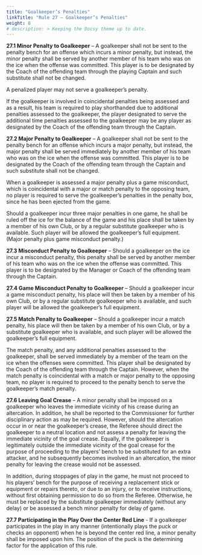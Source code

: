 ```yaml
---
title: "Goalkeeper’s Penalties"
linkTitle: "Rule 27 – Goalkeeper’s Penalties"
weight: 8
# description: > Keeping the Docsy theme up to date.
---
```


**27.1 Minor Penalty to Goalkeeper** – A goalkeeper shall not be sent to the penalty bench for an offense which incurs a minor penalty, but instead, the minor penalty shall be served by another member of his team who was on the ice when the offense was committed. This player is to be designated by the Coach of the offending team through the playing Captain and such substitute shall not be changed.

A penalized player may not serve a goalkeeper’s penalty.	

If the goalkeeper is involved in coincidental penalties being assessed and as a result, his team is required to play shorthanded due to additional penalties assessed to the goalkeeper, the player designated to serve the additional time penalties assessed to the goalkeeper may be any player as designated by the Coach of the offending team through the Captain.

**27.2 Major Penalty to Goalkeeper** – A goalkeeper shall not be sent to the penalty bench for an offense which incurs a major penalty, but instead, the major penalty shall be served immediately by another member of his team who was on the ice when the offense was committed. This player is to be designated by the Coach of the offending team through the Captain and such substitute shall not be changed.

When a goalkeeper is assessed a major penalty plus a game misconduct, which is coincidental with a major or match penalty to the opposing team, no player is required to serve the goalkeeper’s penalties in the penalty box, since he has been ejected from the game.

Should a goalkeeper incur three major penalties in one game, he shall be ruled off the ice for the balance of the game and his place shall be taken by a member of his own Club, or by a regular substitute goalkeeper who is available. Such player will be allowed the goalkeeper’s full equipment. (Major penalty plus game misconduct penalty.)

**27.3 Misconduct Penalty to Goalkeeper** – Should a goalkeeper on the ice incur a misconduct penalty, this penalty shall be served by another member of his team who was on the ice when the offense was committed. This player is to be designated by the Manager or Coach of the offending team through the Captain.

**27.4 Game Misconduct Penalty to Goalkeeper** – Should a goalkeeper incur a game misconduct penalty, his place will then be taken by a member of his own Club, or by a regular substitute goalkeeper who is available, and such player will be allowed the goalkeeper’s full equipment.

**27.5 Match Penalty to Goalkeeper** – Should a goalkeeper incur a match penalty, his place will then be taken by a member of his own Club, or by a substitute goalkeeper who is available, and such player will be allowed the goalkeeper’s full equipment.

The match penalty, and any additional penalties assessed to the goalkeeper, shall be served immediately by a member of the team on the ice when the offenses were committed. This player shall be designated by the Coach of the offending team through the Captain. However, when the match penalty is coincidental with a match or major penalty to the opposing team, no player is required to proceed to the penalty bench to serve the goalkeeper’s match penalty.

**27.6 Leaving Goal Crease** – A minor penalty shall be imposed on a goalkeeper who leaves the immediate vicinity of his crease during an altercation. In addition, he shall be reported to the Commissioner for further disciplinary action as may be required. However, should the altercation occur in or near the goalkeeper’s crease, the Referee should direct the goalkeeper to a neutral location and not assess a penalty for leaving the immediate vicinity of the goal crease. Equally, if the goalkeeper is legitimately outside the immediate vicinity of the goal crease for the purpose of proceeding to the players’ bench to be substituted for an extra attacker, and he subsequently becomes involved in an altercation, the minor penalty for leaving the crease would not be assessed.

In addition, during stoppages of play in the game, he must not proceed to his players’ bench for the purpose of receiving a replacement stick or equipment or repairs thereto, or due to an injury, or to receive instructions, without first obtaining permission to do so from the Referee. Otherwise, he must be replaced by the substitute goalkeeper immediately (without any delay) or be assessed a bench minor penalty for delay of game.

**27.7 Participating in the Play Over the Center Red Line** - If a goalkeeper participates in the play in any manner (intentionally plays the puck or checks an opponent) when he is beyond the center red line, a minor penalty shall be imposed upon him. The position of the puck is the determining factor for the application of this rule.